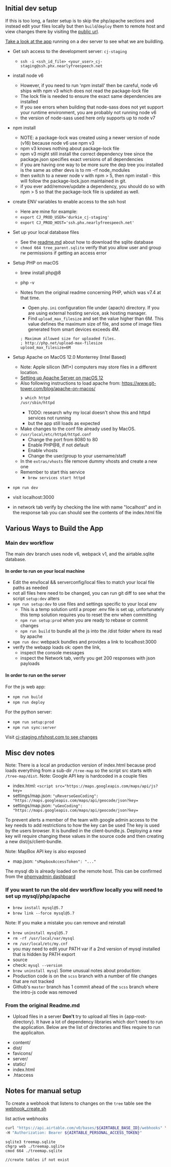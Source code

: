 ## Initial dev setup

If this is too long, a faster setup is to skip the php/apache sections and instead edit your files locally 
but then `build`/`deploy` them to remote host and view changes there by visiting the [public url](https://cj-staging.nfshost.com/).

[Take a look at the app](https://cj-staging.nfshost.com/) running on a dev server to see what we are buildling.

- Get ssh access to the development server: `cj-staging`
  - `ssh -i <ssh_id_file> <your_user>_cj-staging@ssh.phx.nearlyfreespeech.net`
- install node v6
  - However, if you need to run 'npm install' then be careful, node v6 ships with npm v3 which does not read the package-lock file
  - The lock file is needed to ensure the exact same dependencies are installed
  - If you see errors when building that node-sass does not yet support your runtime environment, you are probably not running node v6
  - the version of node-sass used here only supports up to node v7
- npm install
  - NOTE: a package-lock was created using a newer version of node (v16) because node v6 use npm v3
  - npm v3 knows nothing about package-lock file
  - npm v3 might still install the correct dependency tree since the package.json specifies exact versions of all dependencies
  - if you are having one way to be more sure the dep tree you installed is the same as other devs is to rm -rf node_modules
  - then switch to a newer node v with npm > 5, then npm install - this will follow the package-lock.json maintained in git.
  - if you ever add/remove/update a dependency, you should do so with npm > 5 so that the package-lock file is updated as well.
- create ENV variables to enable access to the ssh host
  - Here are mine for example:
  - `export CJ_PROD_USER='durkie_cj-staging'`
  - `export CJ_PROD_HOST='ssh.phx.nearlyfreespeech.net'`
- Set up your local database files
  - See the [readme.md](../db/readme.md) about how to download the sqlite database 
  - `chmod 664 tree_parent.sqlite` verify that you allow user and group rw permissions if getting an access error
- Setup PHP on macOS
  - brew install php@8
  - php -v
  
  - Notes from the original readme concerning PHP, which was v7.4 at that time.
    * Open `php.ini` configuration file under {apach} directory. If you are using external hosting service, ask hosting manager.
    * Find `upload_max_filesize` and set the value higher than 6M. This value defines the maximum size of file, and some of image files generated from smart devices exceeds 4M.
    ```
    ; Maximum allowed size for uploaded files.
    ; http://php.net/upload-max-filesize
    upload_max_filesize=6M
    ```



- Setup Apache on MacOS 12.0 Monterrey (Intel Based)
  - Note: Apple silicon (M1+) computers may store files in a different location.
  - [Setting up Apache Server on macOS 12](https://getgrav.org/blog/macos-monterey-apache-multiple-php-versions)
  - Also following instructions to load apache from: https://www.git-tower.com/blog/apache-on-macos/
      ```sh
      ❯ which httpd
      /usr/sbin/httpd
      ```
      - TODO: research why my local doesn't show this and httpd services not running
      - but the app still loads as expected
  - Make changes to the conf file already used by MacOS.
  - `/usr/local/etc/httpd/httpd.conf`
    - Change the port from 8080 to 80
    - Enable PHP@8, if not default
    - Enable vhosts
    - Change the user/group to your username/staff
  - In the `extras/vhosts` file remove dummy vhosts and create a new one
  - Remember to start this service
    - `brew services start httpd`
- `npm run dev`
- visit localhost:3000
- in network tab verify by checking the line with name "localhost" and in the response tab you can should see the contents of the index.html file 

## Various Ways to Build the App

### Main dev workflow 

The main dev branch uses node v6, webpack v1, and the airtable.sqlite database.

#### In order to run on your local machine

- Edit the env/local && serverconfig/local files to match your local file paths as needed
- not all files here need to be changed, you can run git diff to see what the script `setup:dev` alters
- `npm run setup:dev` to use files and settings specific to your local env
  - This is a temp solution until a proper .env file is set up, unfortunately this temp solution requires you to reset the env when committing
  - `npm run setup:prod` when you are ready to rebase or commit changes
  - `npm run build` to bundle all the js into the /dist folder where its read by apache
- `npm run dev`: webpack bundles and provides a link to localhost:3000
- verify the webapp loads ok: open the link, 
  - inspect the console messages 
  - inspect the Network tab, verify you get 200 responses with json payloads

#### In order to run on the server

For the js web app:
- `npm run build`
- `npm run deploy`

For the python server:
- `npm run setup:prod` 
- `npm run sync:server`

Visit [cj-staging.nfshost.com to see changes](https://cj-staging.nfshost.com/)


## Misc dev notes

Note: There is a local an production version of index.html because prod loads everything from a sub-dir `/tree-map` so the script src starts with `/tree-map/dist`.
Note: Google API key is hardcoded in a couple files
- index.html: `<script src="https://maps.googleapis.com/maps/api/js?key=`
- settings/map.json: `"uReverseGeoCoding": "https://maps.googleapis.com/maps/api/geocode/json?key=`
- settings/map.json: `"uGeoCoding": "https://maps.googleapis.com/maps/api/geocode/json?key=`


To prevent alerts a member of the team with google admin access to the key needs to add restrictions to how the key can be used
The key is used by the users browser. It is bundled in the client-bundle.js. Deploying a new key will require changing
these values in the source code and then creating a new dist/js/client-bundle.

Note: MapBox API key is also exposed
- map.json: `"sMapboxAccessToken": "..."`

The mysql db is already loaded on the remote host.
This can be confirmed from the [phpmyadmin dashboard](https://phpmyadmin.nearlyfreespeech.net/)

### If you want to run the old dev workflow locally you will need to set up mysql/php/apache

  - `brew install mysql@5.7`
  - `brew link --force mysql@5.7`
 
Note: If you make a mistake you can remove and reinstall
- `brew uninstall mysql@5.7`
- `rm -rf /usr/local/var/mysql`
- `rm /usr/local/etc/my.cnf`
- you may need to edit your PATH var if a 2nd version of mysql installed that is hidden by PATH export
- source
- check: `mysql --version`
- `brew uninstall mysql`
Some unusual notes about production:
- Production code is on the `scss` branch with a number of file changes that are not tracked
- Github's `master` branch has 1 commit ahead of the `scss` branch where the intro-js code was removed


### From the original Readme.md
  - Upload files in a server
  **Don't** try to upload all files in {app-root-directory}. It have a lot of dependency libraries which don't need to run the application.
  Below are the list of directories and files require to run the applicaiton.
  * content/
  * dist/
  * favicons/
  * server/
  * static/
  * index.html
  * .htaccess
  
## Notes for manual setup

To create a webhook that listens to changes on the `tree` table see the
[webhook_create.sh](../scripts/webhook_create.sh)

list active webhooks
```sh
curl "https://api.airtable.com/v0/bases/${AIRTABLE_BASE_ID}/webhooks" \
-H "Authorization: Bearer ${AIRTABLE_PERSONAL_ACCESS_TOKEN}"
```

```
sqlite3 treemap.sqlite
chgrp web ./treemap.sqlite
cmod 664 ./treemap.sqlite

//create tables if not exist
```

